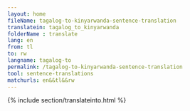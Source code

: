 ```yaml
---
layout: home
fileName: tagalog-to-kinyarwanda-sentence-translation
translatein: tagalog_to_kinyarwanda
folderName : translate
lang: en
from: tl
to: rw
langname: tagalog-to
permalink: /tagalog-to-kinyarwanda-sentence-translation
tool: sentence-translations
matchurls: en&&tl&&rw
---
```

{% include section/translateinto.html %}
